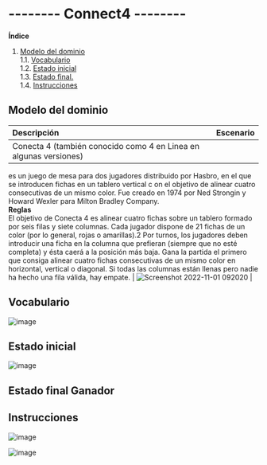 # -------- Connect4 --------

**Índice**
1. [Modelo del dominio](#Modelo-del-dominio)  
    1.1. [Vocabulario](#Vocabulario)  
    1.2. [Estado inicial](#Estado-inicial)  
    1.3. [Estado final.](#Estado-final)  
    1.4. [Instrucciones](#Instrucciones)  
    
## Modelo del dominio
|  Descripción | Escenario |
| :------- | :------: | 
|  Conecta 4 (también conocido como 4 en Linea en algunas versiones) 
es un juego de mesa para dos jugadores distribuido por Hasbro, 
en el que se introducen fichas en un tablero vertical c
on el objetivo de alinear cuatro consecutivas de un mismo color. 
Fue creado en 1974 por Ned Strongin y Howard Wexler para Milton Bradley Company. <br/>
**Reglas**  
El objetivo de Conecta 4 es alinear cuatro fichas sobre un tablero formado
por seis filas y siete columnas. Cada jugador dispone de 21 fichas de un color 
(por lo general, rojas o amarillas).2​ Por turnos, los jugadores deben introducir 
una ficha en la columna que prefieran (siempre que no esté completa) 
y ésta caerá a la posición más baja. Gana la partida el primero que consiga 
alinear cuatro fichas consecutivas de un mismo color en horizontal, vertical o diagonal.
Si todas las columnas están llenas pero nadie ha hecho una fila válida, hay empate. | ![Screenshot 2022-11-01 092020](https://user-images.githubusercontent.com/46433173/199242919-550c3616-9585-472f-b9b2-d4af46882528.png) |

## Vocabulario

![image](https://user-images.githubusercontent.com/46433173/199251331-af761325-ccc6-4ddd-818b-453f491f779d.png)

## Estado inicial

![image](https://user-images.githubusercontent.com/46433173/199464679-5cc55282-0307-4ff8-bd3c-676c857cf9b4.png)

## Estado final Ganador

## Instrucciones

![image](https://user-images.githubusercontent.com/46433173/199270935-5a2401dd-8986-41c6-b3b5-57c41d5a2fce.png)

![image](https://user-images.githubusercontent.com/46433173/199346771-45304715-327c-43bf-88a5-ae061e6d578e.png)
